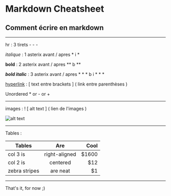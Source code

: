 # Markdown Cheatsheet
## Comment écrire en markdown
---

hr : 3 tirets - - - 

*italique* : 1 asterix avant / apres * i *

**bold** : 2 asterix avant / apres ** b **

***bold italic*** : 3 asterix avant / apres * * * b i * * *

[hyperlink](https://fr.wikipedia.org/wiki/Markdown) : [ text entre brackets ]  ( link entre parenthèses )

Unordered  *  or -  or +

---

images :  ! [ alt text ] ( lien de l'images )



![alt text](https://markdown-here.com/img/icon256.png)



---

Tables : 


| Tables        |      Are      |  Cool |
| ------------- | :-----------: | ----: |
| col 3 is      | right-aligned | $1600 |
| col 2 is      |   centered    |   $12 |
| zebra stripes |   are neat    |    $1 |

---

That's it, for now ;) 

<!--stackedit_data:
eyJoaXN0b3J5IjpbLTkwNzczOTY2OF19
-->